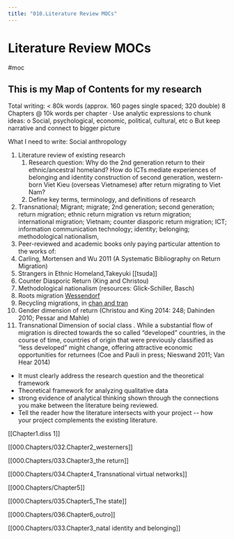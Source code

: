 ```yaml
---
title: "010.Literature Review MOCs"
---
```

# Literature Review MOCs
#moc
## This is my Map of Contents for my research


Total writing: < 80k words (approx. 160 pages single spaced; 320 double)
8 Chapters @ 10k words per chapter
· Use analytic expressions to chunk ideas:
o Social, psychological, economic, political, cultural, etc
o But keep narrative and connect to bigger picture

What I need to write:
Social anthropology
1. Literature review of existing research
	1. Research question: Why do the 2nd generation return to their ethnic/ancestral homeland? How do ICTs mediate experiences of belonging and identity construction of second generation, western-born Viet Kieu (overseas Vietnamese) after return migrating to Viet Nam? 		
	2. Define key terms, terminology, and definitions of research
2. Transnational; Migrant; migrate; 2nd generation; second generation; return migration; ethnic return migration vs return migration; international migration; Vietnam; counter diasporic return migration; ICT; information communication technology; identity; belonging; methodological nationalism,
3. Peer-reviewed and academic books only paying particular attention to the works of:
4. Carling, Mortensen and Wu 2011 (A Systematic Bibliography on Return Migration)
5. Strangers in Ethnic Homeland,Takeyuki [[tsuda]]
6. Counter Diasporic Return (King and Christou)
7. Methodological nationalism (resources: Glick-Schiller, Basch)
8. Roots migration [Wessendorf](005.Authors/Wessendorf.md)
9. Recycling migrations, in [chan and tran](005.Authors/chan%20and%20tran.md)
10. Gender dimension of return ﻿(Christou and King 2014: 248; Dahinden 2010; Pessar and Mahle)
11. Transnational Dimension of social class . ﻿While a substantial flow of migration is directed towards the so called “developed” countries, in the course of time, countries of origin that were previously classified as “less developed” might change, offering attractive economic opportunities for returnees ﻿(Coe and Pauli in press; Nieswand 2011; Van Hear 2014)

- It must clearly address the research question and the theoretical framework
- Theoretical framework for analyzing qualitative data
- strong evidence of analytical thinking shown through the connections you make between the literature being reviewed.
- Tell the reader how the literature intersects with your project -- how your project complements the existing literature.

[[Chapter1.diss 1]]


[[000.Chapters/032.Chapter2_westerners]]


[[000.Chapters/033.Chapter3_the return]]


[[000.Chapters/034.Chapter4_Transnational virtual networks]]


[[000.Chapters/Chapter5]]


[[000.Chapters/035.Chapter5_The state]]


[[000.Chapters/036.Chapter6_outro]]


[[000.Chapters/033.Chapter3_natal identity and belonging]]